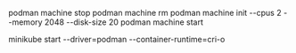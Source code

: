 podman machine stop
podman machine rm
podman machine init --cpus 2 --memory 2048 --disk-size 20
podman machine start

minikube start --driver=podman --container-runtime=cri-o
